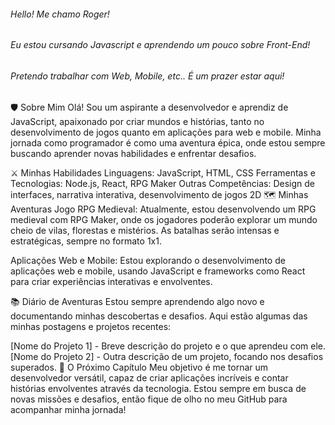 ###### Hello! Me chamo Roger!  
###### Eu estou cursando Javascript e aprendendo um pouco sobre Front-End!
###### Pretendo trabalhar com Web, Mobile, etc.. É um prazer estar aqui!


🛡️ Sobre Mim
Olá! Sou um aspirante a desenvolvedor e aprendiz de JavaScript, apaixonado por criar mundos e histórias, tanto no desenvolvimento de jogos quanto em aplicações para web e mobile. Minha jornada como programador é como uma aventura épica, onde estou sempre buscando aprender novas habilidades e enfrentar desafios.

⚔️ Minhas Habilidades
Linguagens: JavaScript, HTML, CSS
Ferramentas e Tecnologias: Node.js, React, RPG Maker
Outras Competências: Design de interfaces, narrativa interativa, desenvolvimento de jogos 2D
🗺️ Minhas Aventuras
Jogo RPG Medieval: Atualmente, estou desenvolvendo um RPG medieval com RPG Maker, onde os jogadores poderão explorar um mundo cheio de vilas, florestas e mistérios. As batalhas serão intensas e estratégicas, sempre no formato 1x1.

Aplicações Web e Mobile: Estou explorando o desenvolvimento de aplicações web e mobile, usando JavaScript e frameworks como React para criar experiências interativas e envolventes.

📚 Diário de Aventuras
Estou sempre aprendendo algo novo e documentando minhas descobertas e desafios. Aqui estão algumas das minhas postagens e projetos recentes:

[Nome do Projeto 1] - Breve descrição do projeto e o que aprendeu com ele.
[Nome do Projeto 2] - Outra descrição de um projeto, focando nos desafios superados.
🌟 O Próximo Capítulo
Meu objetivo é me tornar um desenvolvedor versátil, capaz de criar aplicações incríveis e contar histórias envolventes através da tecnologia. Estou sempre em busca de novas missões e desafios, então fique de olho no meu GitHub para acompanhar minha jornada!





<!--
**RogxrGit/RogxrGit** is a ✨ _special_ ✨ repository because its `README.md` (this file) appears on your GitHub profile.

Here are some ideas to get you started:

- 🔭 I’m currently working on ...
- 🌱 I’m currently learning ...
- 👯 I’m looking to collaborate on ...
- 🤔 I’m looking for help with ...
- 💬 Ask me about ...
- 📫 How to reach me: ...
- 😄 Pronouns: ...
- ⚡ Fun fact: ...
-->
